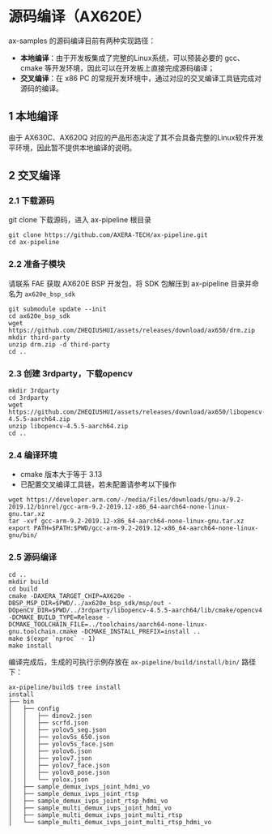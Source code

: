 # 源码编译（AX620E）

ax-samples 的源码编译目前有两种实现路径：

- **本地编译**：由于开发板集成了完整的Linux系统，可以预装必要的 gcc、cmake 等开发环境，因此可以在开发板上直接完成源码编译；
- **交叉编译**：在 x86 PC 的常规开发环境中，通过对应的交叉编译工具链完成对源码的编译。

## 1 本地编译

由于 AX630C、AX620Q 对应的产品形态决定了其不会具备完整的Linux软件开发平环境，因此暂不提供本地编译的说明。

## 2 交叉编译

### 2.1 下载源码

git clone 下载源码，进入 ax-pipeline 根目录

```shell
git clone https://github.com/AXERA-TECH/ax-pipeline.git
cd ax-pipeline
```

### 2.2 准备子模块

请联系 FAE 获取 AX620E BSP 开发包，将 SDK 包解压到 ax-pipeline 目录并命名为 `ax620e_bsp_sdk`

```shell
git submodule update --init
cd ax620e_bsp_sdk
wget https://github.com/ZHEQIUSHUI/assets/releases/download/ax650/drm.zip
mkdir third-party
unzip drm.zip -d third-party
cd ..
```

### 2.3 创建 3rdparty，下载opencv

```shell
mkdir 3rdparty
cd 3rdparty
wget https://github.com/ZHEQIUSHUI/assets/releases/download/ax650/libopencv-4.5.5-aarch64.zip
unzip libopencv-4.5.5-aarch64.zip
cd ..
```

### 2.4 编译环境

- cmake 版本大于等于 3.13
- 已配置交叉编译工具链，若未配置请参考以下操作

```shell
wget https://developer.arm.com/-/media/Files/downloads/gnu-a/9.2-2019.12/binrel/gcc-arm-9.2-2019.12-x86_64-aarch64-none-linux-gnu.tar.xz
tar -xvf gcc-arm-9.2-2019.12-x86_64-aarch64-none-linux-gnu.tar.xz
export PATH=$PATH:$PWD/gcc-arm-9.2-2019.12-x86_64-aarch64-none-linux-gnu/bin/
```

### 2.5 源码编译

```shell
cd ..
mkdir build
cd build
cmake -DAXERA_TARGET_CHIP=AX620e -DBSP_MSP_DIR=$PWD/../ax620e_bsp_sdk/msp/out -DOpenCV_DIR=$PWD/../3rdparty/libopencv-4.5.5-aarch64/lib/cmake/opencv4 -DCMAKE_BUILD_TYPE=Release -DCMAKE_TOOLCHAIN_FILE=../toolchains/aarch64-none-linux-gnu.toolchain.cmake -DCMAKE_INSTALL_PREFIX=install ..
make $(expr `nproc` - 1)
make install
```

编译完成后，生成的可执行示例存放在 `ax-pipeline/build/install/bin/` 路径下：

```shell
ax-pipeline/build$ tree install
install
├── bin
│   ├── config
│   │   ├── dinov2.json
│   │   ├── scrfd.json
│   │   ├── yolov5_seg.json
│   │   ├── yolov5s_650.json
│   │   ├── yolov5s_face.json
│   │   ├── yolov6.json
│   │   ├── yolov7.json
│   │   ├── yolov7_face.json
│   │   ├── yolov8_pose.json
│   │   └── yolox.json
│   ├── sample_demux_ivps_joint_hdmi_vo
│   ├── sample_demux_ivps_joint_rtsp
│   ├── sample_demux_ivps_joint_rtsp_hdmi_vo
│   ├── sample_multi_demux_ivps_joint_hdmi_vo
│   ├── sample_multi_demux_ivps_joint_multi_rtsp
│   └── sample_multi_demux_ivps_joint_multi_rtsp_hdmi_vo
```
